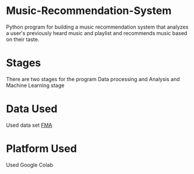 # Music-Recommendation-System
Python program for building a music recommendation system that analyzes a user's previously heard music and playlist and recommends music based on their taste.
# Stages
There are two stages for the program Data processing and Analysis and Machine Learning stage
# Data Used
Used data set [FMA](https://github.com/mdeff/fma#data)
# Platform Used
Used Google Colab
